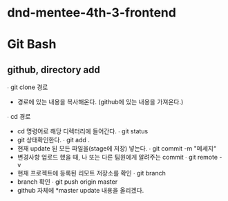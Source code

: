 # dnd-mentee-4th-3-frontend

# Git Bash

## github, directory add
∙ git clone 경로
- 경로에 있는 내용을 복사해온다. (github에 있는 내용을 가져온다.)

∙ cd 경로
- cd 명령어로 해당 디렉터리에 들어간다.
∙ git status
- git 상태확인한다.
∙ git add .
- 현재 update 된 모든 파일을(stage에 저장) 넣는다.
∙ git commit -m "메세지“
- 변경사항 업로드 했을 때, 나 또는 다른 팀원에게 알려주는 commit
∙ git remote -v
- 현재 프로젝트에 등록된 리모트 저장소를 확인
∙ git branch
- branch 확인
∙ git push origin master
- github 자체에 *master update 내용을 올리겠다.

